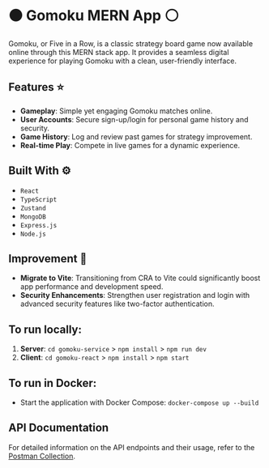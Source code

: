 # ⚫ Gomoku MERN App ⚪

Gomoku, or Five in a Row, is a classic strategy board game now available online through this MERN stack app. It provides a seamless digital experience for playing Gomoku with a clean, user-friendly interface.

## Features ⭐

- **Gameplay**: Simple yet engaging Gomoku matches online.
- **User Accounts**: Secure sign-up/login for personal game history and security.
- **Game History**: Log and review past games for strategy improvement.
- **Real-time Play**: Compete in live games for a dynamic experience.

## Built With ⚙️
- `React`
- `TypeScript`
- `Zustand`
- `MongoDB`
- `Express.js`
- `Node.js`

## Improvement 💭

- **Migrate to Vite**: Transitioning from CRA to Vite could significantly boost app performance and development speed.
- **Security Enhancements**: Strengthen user registration and login with advanced security features like two-factor authentication.

## To run locally:

1. **Server**: `cd gomoku-service` > `npm install` > `npm run dev`
2. **Client**: `cd gomoku-react` > `npm install` > `npm start`
   
## To run in Docker:

- Start the application with Docker Compose: `docker-compose up --build`

## API Documentation

For detailed information on the API endpoints and their usage, refer to the [Postman Collection](https://www.postman.com/hchapma5/workspace/my-workspace/collection/28201884-f1052827-c90b-4c96-bd64-b6e442bd43c4?action=share&creator=28201884).
